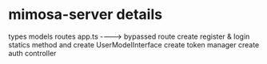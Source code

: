 # mimosa-server details

types
models
routes
app.ts ----> bypassed route
create register & login statics method and create UserModelInterface
create token manager
create auth controller
